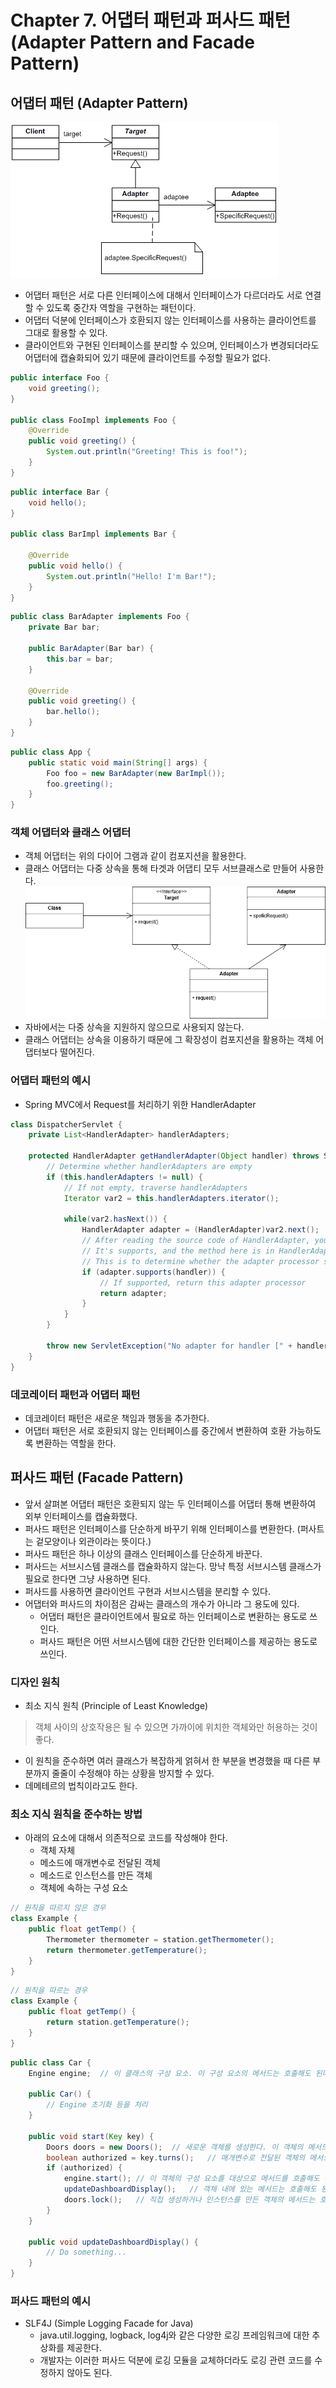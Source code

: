 # Chapter 7. 어댑터 패턴과 퍼사드 패턴 (Adapter Pattern and Facade Pattern)

## 어댑터 패턴 (Adapter Pattern)
![Adapter Pattern](adapter_pattern.png)
* 어댑터 패턴은 서로 다른 인터페이스에 대해서 인터페이스가 다르더라도 서로 연결할 수 있도록 중간자 역할을 구현하는 패턴이다.
* 어댑터 덕분에 인터페이스가 호환되지 않는 인터페이스를 사용하는 클라이언트를 그대로 활용할 수 있다.
* 클라이언트와 구현된 인터페이스를 분리할 수 있으며, 인터페이스가 변경되더라도 어댑터에 캡슐화되어 있기 때문에 클라이언트를 수정할 필요가 없다.

```java
public interface Foo {
    void greeting();
}

public class FooImpl implements Foo {
    @Override
    public void greeting() {
        System.out.println("Greeting! This is foo!");
    }
}
```
```java
public interface Bar {
    void hello();
}

public class BarImpl implements Bar {

    @Override
    public void hello() {
        System.out.println("Hello! I'm Bar!");
    }
}
```
```java
public class BarAdapter implements Foo {
    private Bar bar;

    public BarAdapter(Bar bar) {
        this.bar = bar;
    }

    @Override
    public void greeting() {
        bar.hello();
    }
}
```
```java
public class App {
    public static void main(String[] args) {
        Foo foo = new BarAdapter(new BarImpl());
        foo.greeting();
    }
}
```

### 객체 어댑터와 클래스 어댑터
* 객체 어댑터는 위의 다이어 그램과 같이 컴포지션을 활용한다.
* 클래스 어댑터는 다중 상속을 통해 타겟과 어댑티 모두 서브클래스로 만들어 사용한다.
![Class_Adapter](class_adapter.png)
* 자바에서는 다중 상속을 지원하지 않으므로 사용되지 않는다.
* 클래스 어댑터는 상속을 이용하기 때문에 그 확장성이 컴포지션을 활용하는 객체 어댑터보다 떨어진다.

### 어댑터 패턴의 예시
* Spring MVC에서 Request를 처리하기 위한 HandlerAdapter
```java
class DispatcherServlet {
    private List<HandlerAdapter> handlerAdapters;

    protected HandlerAdapter getHandlerAdapter(Object handler) throws ServletException {
        // Determine whether handlerAdapters are empty
        if (this.handlerAdapters != null) {
            // If not empty, traverse handlerAdapters 
            Iterator var2 = this.handlerAdapters.iterator();

            while(var2.hasNext()) {
                HandlerAdapter adapter = (HandlerAdapter)var2.next();
                // After reading the source code of HandlerAdapter, you will find that there is a method in HandlerAdapter
                // It's supports, and the method here is in HandlerAdapter
                // This is to determine whether the adapter processor supports this processor
                if (adapter.supports(handler)) {
                    // If supported, return this adapter processor
                    return adapter;
                }
            }
        }

        throw new ServletException("No adapter for handler [" + handler + "]: The DispatcherServlet configuration needs to include a HandlerAdapter that supports this handler");
    }
}
```

### 데코레이터 패턴과 어댑터 패턴
* 데코레이터 패턴은 새로운 책임과 행동을 추가한다.
* 어댑터 패턴은 서로 호환되지 않는 인터페이스를 중간에서 변환하여 호환 가능하도록 변환하는 역할을 한다.

## 퍼사드 패턴 (Facade Pattern)
* 앞서 살펴본 어댑터 패턴은 호환되지 않는 두 인터페이스를 어댑터 통해 변환하여 외부 인터페이스를 캡슐화했다.
* 퍼사드 패턴은 인터페이스를 단순하게 바꾸기 위해 인터페이스를 변환한다. (퍼사트는 겉모양이나 외관이라는 뜻이다.)
* 퍼사드 패턴은 하나 이상의 클래스 인터페이스를 단순하게 바꾼다.
* 퍼사드는 서브시스템 클래스를 캡슐화하지 않는다. 망냑 특정 서브시스템 클래스가 필요로 한다면 그냥 사용하면 된다.
* 퍼사드를 사용하면 클라이언트 구현과 서브시스템을 분리할 수 있다.
* 어댑터와 퍼사드의 차이점은 감싸는 클래스의 개수가 아니라 그 용도에 있다.
  * 어댑터 패턴은 클라이언트에서 필요로 하는 인터페이스로 변환하는 용도로 쓰인다.
  * 퍼사드 패턴은 어떤 서브시스템에 대한 간단한 인터페이스를 제공하는 용도로 쓰인다.

### 디자인 원칙
* 최소 지식 원칙 (Principle of Least Knowledge)
> 객체 사이의 상호작용은 될 수 있으면 가까이에 위치한 객체와만 허용하는 것이 좋다.
* 이 원칙을 준수하면 여러 클래스가 복잡하게 얽혀서 한 부분을 변경했을 때 다른 부분까지 줄줄이 수정해야 하는 상황을 방지할 수 있다.
* 데메테르의 법칙이라고도 한다.

### 최소 지식 원칙을 준수하는 방법
* 아래의 요소에 대해서 의존적으로 코드를 작성해야 한다.
  * 객체 자체
  * 메소드에 매개변수로 전달된 객체
  * 메소드로 인스턴스를 만든 객체
  * 객체에 속하는 구성 요소

```java
// 원칙을 따르지 않은 경우
class Example {
    public float getTemp() {
        Thermometer thermometer = station.getThermometer();
        return thermometer.getTemperature();
    }
}
```
```java
// 원칙을 따르는 경우
class Example {
    public float getTemp() {
        return station.getTemperature();
    }
}
```
```java
public class Car {
    Engine engine;  // 이 클래스의 구성 요소. 이 구성 요소의 메서드는 호출해도 된다.
    
    public Car() {
        // Engine 초기화 등을 처리
    }
    
    public void start(Key key) {
        Doors doors = new Doors();  // 새로운 객체를 생성한다. 이 객체의 메서드는 해출해도 된다.
        boolean authorized = key.turns();   // 매개변수로 전달된 객체의 메서드는 호출해도 된다.
        if (authorized) {
            engine.start(); // 이 객체의 구성 요소를 대상으로 메서드를 호출해도 된다.
            updateDashboardDisplay();   // 객체 내에 있는 메서드는 호출해도 된다.
            doors.lock();   // 직접 생성하거나 인스턴스를 만든 객체의 메서드는 호출해도 된다.
        }
    }
    
    public void updateDashboardDisplay() {
        // Do something...
    }
}
```

### 퍼사드 패턴의 예시
* SLF4J (Simple Logging Facade for Java)
  * java.util.logging, logback, log4j와 같은 다양한 로깅 프레임워크에 대한 추상화를 제공한다.
  * 개발자는 이러한 퍼사드 덕분에 로깅 모듈을 교체하더라도 로깅 관련 코드를 수정하지 않아도 된다.
